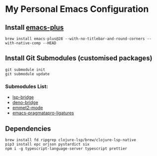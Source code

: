 # My Personal Emacs Configuration

## Install [emacs-plus](https://github.com/d12frosted/homebrew-emacs-plus)

```
brew install emacs-plus@28 --with-no-titlebar-and-round-corners --with-native-comp --HEAD
```

## Install Git Submodules (customised packages)

```
git submodule init
git submodule update
```

### Submodules List:

- [lsp-bridge](https://github.com/manateelazycat/lsp-bridge)
- [deno-bridge](https://github.com/manateelazycat/deno-bridge)
- [emmet2-mode](https://github.com/P233/emmet2-mode)
- [emacs-pragmatapro-ligatures](https://github.com/lumiknit/emacs-pragmatapro-ligatures)

## Dependencies

```
brew install fd ripgrep clojure-lsp/brew/clojure-lsp-native
pip3 install epc orjson pystardict six
npm i -g typescript-language-server typescript prettier
```
